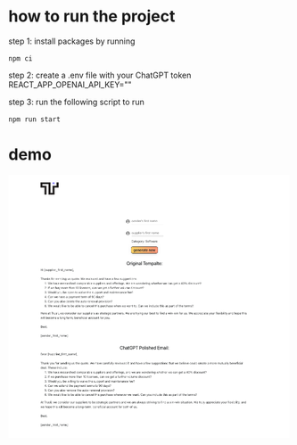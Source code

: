 # how to run the project

step 1: install packages by running

```
npm ci
```

step 2: create a .env file with your ChatGPT token
REACT_APP_OPENAI_API_KEY="<your token>"

step 3: run the following script to run

```
npm run start
```

# demo

![demo](public/trusli-demo.png)
